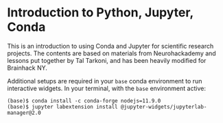 # Introduction to Python, Jupyter, Conda

This is an introduction to using Conda and Jupyter for scientific research projects. The contents are based on materials from Neurohackademy and lessons put together by Tal Tarkoni, and has been heavily modified for Brainhack NY.

Additional setups are required in your `base` conda environment to run interactive widgets. In your terminal, with the `base` environment active:

```
(base)$ conda install -c conda-forge nodejs=11.9.0
(base)$ jupyter labextension install @jupyter-widgets/jupyterlab-manager@2.0
```

